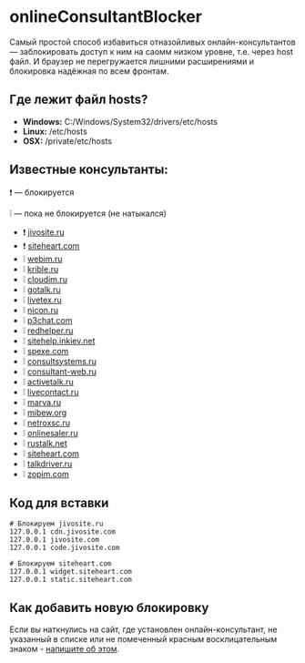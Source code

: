 # onlineConsultantBlocker

Самый простой способ избавиться отназойливых онлайн-консультантов — заблокировать доступ к ним на саомм низком уровне, т.е. через host файл. И браузер не перегружается лишними расширениями и блокировка надёжная по всем фронтам.

## Где лежит файл hosts?

- **Windows:** C:/Windows/System32/drivers/etc/hosts
- **Linux:** /etc/hosts
- **OSX:** /private/etc/hosts

## Известные консультанты:
:exclamation: — блокируется

:grey_exclamation: — пока не блокируется (не натыкался)

- :exclamation: [jivosite.ru](jivosite.ru)
- :exclamation: [siteheart.com](siteheart.com)
- :grey_exclamation: [webim.ru](webim.ru)
- :grey_exclamation: [krible.ru](krible.ru)
- :grey_exclamation: [cloudim.ru](cloudim.ru)
- :grey_exclamation: [gotalk.ru](gotalk.ru)
- :grey_exclamation: [livetex.ru](livetex.ru)
- :grey_exclamation: [nicon.ru](nicon.ru)
- :grey_exclamation: [p3chat.com](p3chat.com)
- :grey_exclamation: [redhelper.ru](redhelper.ru)
- :grey_exclamation: [sitehelp.inkiev.net](sitehelp.inkiev.net)
- :grey_exclamation: [spexe.com](spexe.com)
- :grey_exclamation: [consultsystems.ru](consultsystems.ru)
- :grey_exclamation: [consultant-web.ru](consultant-web.ru)
- :grey_exclamation: [activetalk.ru](activetalk.ru)
- :grey_exclamation: [livecontact.ru](livecontact.ru)
- :grey_exclamation: [marva.ru](marva.ru)
- :grey_exclamation: [mibew.org](mibew.org)
- :grey_exclamation: [netroxsc.ru](netroxsc.ru)
- :grey_exclamation: [onlinesaler.ru](onlinesaler.ru)
- :grey_exclamation: [rustalk.net](rustalk.net)
- :grey_exclamation: [siteheart.com](siteheart.com)
- :grey_exclamation: [talkdriver.ru](talkdriver.ru)
- :grey_exclamation: [zopim.com](zopim.com)

   
## Код для вставки 
```
# Блокируем jivosite.ru
127.0.0.1 cdn.jivosite.com
127.0.0.1 jivosite.com
127.0.0.1 code.jivosite.com

# Блокируем siteheart.com
127.0.0.1 widget.siteheart.com
127.0.0.1 static.siteheart.com
```

## Как добавить новую блокировку
Если вы наткнулись на сайт, где установлен онлайн-консультант, не указанный в списке или не помеченный красным восклицательным знаком - [напишите об этом](https://github.com/pafnuty/onlineConsultantBlocker/issues).

